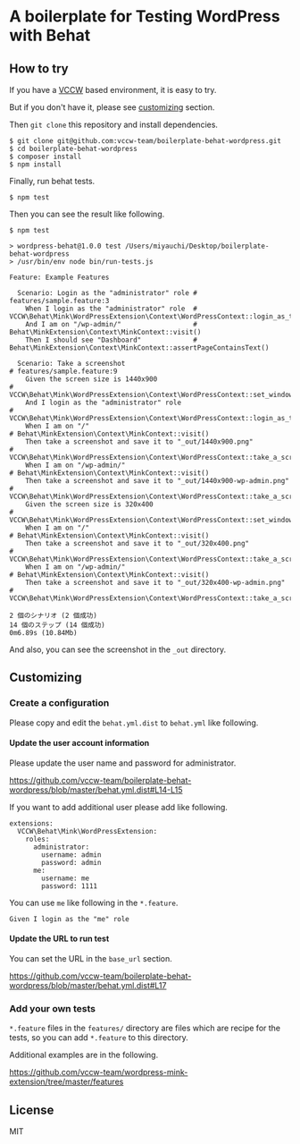 # A boilerplate for Testing WordPress with Behat

## How to try

If you have a [VCCW](http://vccw.cc/) based environment, it is easy to try.

But if you don't have it, please see [customizing](#customizing) section.

Then `git clone` this repository and install dependencies.

```
$ git clone git@github.com:vccw-team/boilerplate-behat-wordpress.git
$ cd boilerplate-behat-wordpress
$ composer install
$ npm install
```

Finally, run behat tests.

```
$ npm test
```

Then you can see the result like following.

```
$ npm test

> wordpress-behat@1.0.0 test /Users/miyauchi/Desktop/boilerplate-behat-wordpress
> /usr/bin/env node bin/run-tests.js

Feature: Example Features

  Scenario: Login as the "administrator" role # features/sample.feature:3
    When I login as the "administrator" role  # VCCW\Behat\Mink\WordPressExtension\Context\WordPressContext::login_as_the_role()
    And I am on "/wp-admin/"                  # Behat\MinkExtension\Context\MinkContext::visit()
    Then I should see "Dashboard"             # Behat\MinkExtension\Context\MinkContext::assertPageContainsText()

  Scenario: Take a screenshot                                          # features/sample.feature:9
    Given the screen size is 1440x900                                  # VCCW\Behat\Mink\WordPressExtension\Context\WordPressContext::set_window_size()
    And I login as the "administrator" role                            # VCCW\Behat\Mink\WordPressExtension\Context\WordPressContext::login_as_the_role()
    When I am on "/"                                                   # Behat\MinkExtension\Context\MinkContext::visit()
    Then take a screenshot and save it to "_out/1440x900.png"          # VCCW\Behat\Mink\WordPressExtension\Context\WordPressContext::take_a_screenshot()
    When I am on "/wp-admin/"                                          # Behat\MinkExtension\Context\MinkContext::visit()
    Then take a screenshot and save it to "_out/1440x900-wp-admin.png" # VCCW\Behat\Mink\WordPressExtension\Context\WordPressContext::take_a_screenshot()
    Given the screen size is 320x400                                   # VCCW\Behat\Mink\WordPressExtension\Context\WordPressContext::set_window_size()
    When I am on "/"                                                   # Behat\MinkExtension\Context\MinkContext::visit()
    Then take a screenshot and save it to "_out/320x400.png"           # VCCW\Behat\Mink\WordPressExtension\Context\WordPressContext::take_a_screenshot()
    When I am on "/wp-admin/"                                          # Behat\MinkExtension\Context\MinkContext::visit()
    Then take a screenshot and save it to "_out/320x400-wp-admin.png"  # VCCW\Behat\Mink\WordPressExtension\Context\WordPressContext::take_a_screenshot()

2 個のシナリオ (2 個成功)
14 個のステップ (14 個成功)
0m6.89s (10.84Mb)
```

And also, you can see the screenshot in the `_out` directory.

## Customizing

### Create a configuration

Please copy and edit the `behat.yml.dist` to `behat.yml` like following.

#### Update the user account information

Please update the user name and password for administrator.

https://github.com/vccw-team/boilerplate-behat-wordpress/blob/master/behat.yml.dist#L14-L15

If you want to add additional user please add like following.

```
extensions:
  VCCW\Behat\Mink\WordPressExtension:
    roles:
      administrator:
        username: admin
        password: admin
      me:
        username: me
        password: 1111
```

You can use `me` like following in the `*.feature`.

```
Given I login as the "me" role
```

#### Update the URL to run test

You can set the URL in the `base_url` section.

https://github.com/vccw-team/boilerplate-behat-wordpress/blob/master/behat.yml.dist#L17

### Add your own tests

`*.feature` files in the `features/` directory are files which are recipe for the tests, so you can add `*.feature` to this directory.

Additional examples are in the following.

https://github.com/vccw-team/wordpress-mink-extension/tree/master/features

## License

MIT
